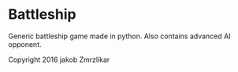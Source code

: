# Battleship
Generic battleship game made in python. Also contains advanced AI opponent.

Copyright 2016 jakob Zmrzlikar